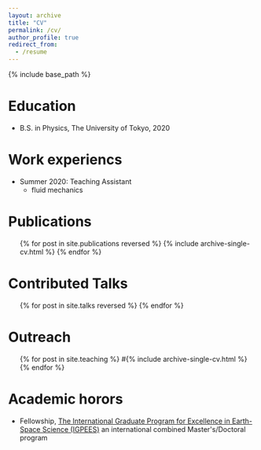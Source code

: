 ```yaml
---
layout: archive
title: "CV"
permalink: /cv/
author_profile: true
redirect_from:
  - /resume
---
```


{% include base_path %}

Education
======
* B.S. in Physics, The University of Tokyo, 2020

Work experiencs
======
* Summer 2020: Teaching Assistant
  * fluid mechanics

Publications
======
  <ul>{% for post in site.publications reversed %}
    {% include archive-single-cv.html %}
  {% endfor %}</ul>
  
Contributed Talks
======
  <ul>{% for post in site.talks reversed %}
  {% endfor %}</ul>
  
Outreach
======
  <ul>{% for post in site.teaching %}
    #{% include archive-single-cv.html %}
  {% endfor %}</ul>
  
Academic horors
======
* Fellowship, [The International Graduate Program for Excellence in Earth-Space Science (IGPEES)](https://www.s.u-tokyo.ac.jp/en/IGPEES/index.html)
  an international combined Master's/Doctoral program
